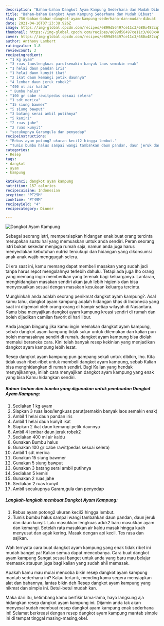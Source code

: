 ```yaml
---
description: "Bahan-bahan Dangkot Ayam Kampung Sederhana dan Mudah Dibuat"
title: "Bahan-bahan Dangkot Ayam Kampung Sederhana dan Mudah Dibuat"
slug: 756-bahan-bahan-dangkot-ayam-kampung-sederhana-dan-mudah-dibuat
date: 2021-04-16T07:23:38.926Z
image: https://img-global.cpcdn.com/recipes/e899d56497ce11c3/680x482cq70/dangkot-ayam-kampung-foto-resep-utama.jpg
thumbnail: https://img-global.cpcdn.com/recipes/e899d56497ce11c3/680x482cq70/dangkot-ayam-kampung-foto-resep-utama.jpg
cover: https://img-global.cpcdn.com/recipes/e899d56497ce11c3/680x482cq70/dangkot-ayam-kampung-foto-resep-utama.jpg
author: Anthony Lambert
ratingvalue: 3.8
reviewcount: 3
recipeingredient:
- "1 kg ayam"
- "3 ruas laoslengkuas parutsemakin banyak laos semakin enak"
- "1 helai daun pandan iris"
- "1 helai daun kunyit ikat"
- "2 ikat daun kemangi petik daunnya"
- "4 lembar daun jeruk robek2"
- "400 ml air kaldu"
- " Bumbu halus"
- "100 gr cabe rawitpedas sesuai selera"
- "1 sdt merica"
- "15 siung bawmer"
- "5 siung bawput"
- "3 batang serai ambil putihnya"
- "5 kemiri"
- "2 ruas jahe"
- "2 ruas kunyit"
- "secukupnya Garamgula dan penyedap"
recipeinstructions:
- "Rebus ayam potong2 ukuran kecil2 hingga lembut."
- "Tumis bumbu halus sampai wangi tambahkan daun pandan, daun jeruk dan daun kunyit. Lalu masukkan lengkuas aduk2 baru masukkan ayam dan kemangi. Setelah rata masukkan air kaldu masak hingga kuah menyusut dan agak kering. Masak dengan api kecil. Tes rasa dan sajikan."
categories:
- Resep
tags:
- dangkot
- ayam
- kampung

katakunci: dangkot ayam kampung 
nutrition: 157 calories
recipecuisine: Indonesian
preptime: "PT25M"
cooktime: "PT49M"
recipeyield: "4"
recipecategory: Dinner

---
```



![Dangkot Ayam Kampung](https://img-global.cpcdn.com/recipes/e899d56497ce11c3/680x482cq70/dangkot-ayam-kampung-foto-resep-utama.jpg)

Sebagai seorang istri, mempersiapkan hidangan enak buat orang tercinta merupakan suatu hal yang memuaskan untuk anda sendiri. Peran seorang istri bukan sekedar menjaga rumah saja, namun anda juga harus menyediakan kebutuhan nutrisi tercukupi dan hidangan yang dikonsumsi anak-anak wajib menggugah selera.

Di era  saat ini, kamu memang dapat membeli masakan yang sudah jadi tanpa harus repot mengolahnya terlebih dahulu. Tetapi ada juga lho orang yang memang ingin memberikan yang terenak bagi keluarganya. Lantaran, menghidangkan masakan sendiri akan jauh lebih higienis dan bisa menyesuaikan sesuai dengan masakan kesukaan keluarga tercinta. 



Mungkinkah anda adalah seorang penikmat dangkot ayam kampung?. Asal kamu tahu, dangkot ayam kampung adalah hidangan khas di Indonesia yang saat ini digemari oleh orang-orang di hampir setiap wilayah di Nusantara. Kamu bisa menyajikan dangkot ayam kampung kreasi sendiri di rumah dan boleh dijadikan camilan favorit di hari libur.

Anda jangan bingung jika kamu ingin memakan dangkot ayam kampung, sebab dangkot ayam kampung tidak sukar untuk ditemukan dan kalian pun boleh memasaknya sendiri di rumah. dangkot ayam kampung bisa diolah memalui beraneka cara. Kini telah banyak resep kekinian yang menjadikan dangkot ayam kampung lebih lezat.

Resep dangkot ayam kampung pun gampang sekali untuk dibikin, lho. Kita tidak usah ribet-ribet untuk membeli dangkot ayam kampung, sebab Kalian bisa menghidangkan di rumah sendiri. Bagi Kalian yang hendak menyajikannya, inilah cara menyajikan dangkot ayam kampung yang enak yang bisa Kamu hidangkan sendiri.

<!--inarticleads1-->

##### Bahan-bahan dan bumbu yang digunakan untuk pembuatan Dangkot Ayam Kampung:

1. Sediakan 1 kg ayam
1. Siapkan 3 ruas laos/lengkuas parut(semakin banyak laos semakin enak)
1. Ambil 1 helai daun pandan iris
1. Ambil 1 helai daun kunyit ikat
1. Siapkan 2 ikat daun kemangi petik daunnya
1. Ambil 4 lembar daun jeruk robek2
1. Sediakan 400 ml air kaldu
1. Gunakan  Bumbu halus
1. Gunakan 100 gr cabe rawit(pedas sesuai selera)
1. Ambil 1 sdt merica
1. Gunakan 15 siung bawmer
1. Gunakan 5 siung bawput
1. Gunakan 3 batang serai ambil putihnya
1. Sediakan 5 kemiri
1. Gunakan 2 ruas jahe
1. Sediakan 2 ruas kunyit
1. Ambil secukupnya Garam,gula dan penyedap




<!--inarticleads2-->

##### Langkah-langkah membuat Dangkot Ayam Kampung:

1. Rebus ayam potong2 ukuran kecil2 hingga lembut.
1. Tumis bumbu halus sampai wangi tambahkan daun pandan, daun jeruk dan daun kunyit. Lalu masukkan lengkuas aduk2 baru masukkan ayam dan kemangi. Setelah rata masukkan air kaldu masak hingga kuah menyusut dan agak kering. Masak dengan api kecil. Tes rasa dan sajikan.




Wah ternyata cara buat dangkot ayam kampung yang enak tidak ribet ini mudah banget ya! Kalian semua dapat mencobanya. Cara buat dangkot ayam kampung Sangat sesuai banget untuk anda yang baru mau belajar memasak ataupun juga bagi kalian yang sudah ahli memasak.

Apakah kamu mau mulai mencoba bikin resep dangkot ayam kampung mantab sederhana ini? Kalau tertarik, mending kamu segera menyiapkan alat dan bahannya, lantas bikin deh Resep dangkot ayam kampung yang nikmat dan simple ini. Betul-betul mudah kan. 

Maka dari itu, ketimbang kamu berfikir lama-lama, hayo langsung aja hidangkan resep dangkot ayam kampung ini. Dijamin anda tak akan menyesal sudah membuat resep dangkot ayam kampung enak sederhana ini! Selamat berkreasi dengan resep dangkot ayam kampung mantab simple ini di tempat tinggal masing-masing,oke!.

